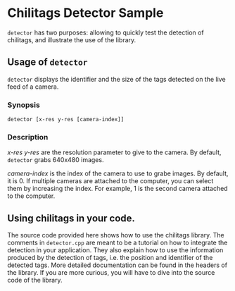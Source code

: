 Chilitags Detector Sample
=========================

`detector` has two purposes: allowing to quickly test the detection of chilitags, and illustrate the use of the library.



Usage of `detector`
-------------------

`detector` displays the identifier and the size of the tags detected on the live feed of a camera.

### Synopsis

    detector [x-res y-res [camera-index]]

### Description

*x-res y-res* are the resolution parameter to give to the camera.
By default, `detector` grabs 640x480 images.

*camera-index* is the index of the camera to use to grabe images.
By default, it is 0.
If multiple cameras are attached to the computer, you can select them by increasing the index.
For example, 1 is the second camera attached to the computer.



Using chilitags in your code.
-----------------------------

The source code provided here shows how to use the chilitags library.
The comments in `detector.cpp` are meant to be a tutorial on how to integrate the detection in your application.
They also explain how to use the information produced by the detection of tags, i.e. the position and identifier of the detected tags.
More detailed documentation can be found in the headers of the library.
If you are more curious, you will have to dive into the source code of the library.
